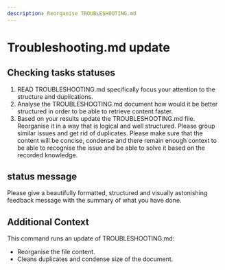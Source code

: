 ```yaml
---
description: Reorganise TROUBLESHOOTING.md
---
```


# Troubleshooting.md update

## Checking tasks statuses

1. READ TROUBLESHOOTING.md specifically focus your attention to the structure and duplications.
2. Analyse the TROUBLESHOOTING.md document how would it be better structured in order to be able to retrieve content faster. 
3. Based on your results update the TROUBLESHOOTING.md file. Reorganise it in a way that is logical and well structured. Please group similar issues and get rid of duplicates. Please make sure that the content will be concise, condense and there remain enough context to be able to recognise the issue and be able to solve it based on the recorded knowledge. 

## status message

Please give a beautifully formatted, structured and visually astonishing feedback message with the summary of what you have done.

## Additional Context

This command runs an update of TROUBLESHOOTING.md:

- Reorganise the file content. 
- Cleans duplicates and condense size of the document.